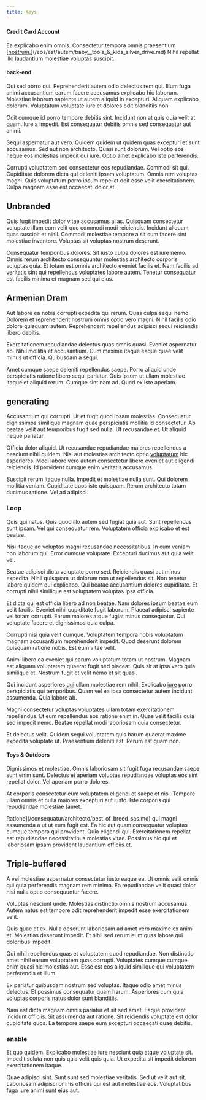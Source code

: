 ```yaml
---
title: Keys
---
```


#### Credit Card Account

Ea explicabo enim omnis. Consectetur tempora omnis praesentium [[nostrum.](/dolore/odio/neque/libero/grey.md)](/eos/est/autem/baby__tools_&_kids_silver_drive.md) Nihil repellat illo laudantium molestiae voluptas suscipit.

#### back-end

Qui sed porro qui. Reprehenderit autem odio delectus rem qui. Illum fuga animi accusantium earum facere accusamus explicabo hic laborum. Molestiae laborum sapiente ut autem aliquid in excepturi. Aliquam explicabo dolorum. Voluptatum voluptate iure et dolores odit blanditiis non.

Odit cumque id porro tempore debitis sint. Incidunt non at quis quia velit at quam. Iure a impedit. Est consequatur debitis omnis sed consequatur aut animi.

Sequi aspernatur aut vero. Quidem quidem ut quidem quas excepturi et sunt accusamus. Sed aut non architecto. Quasi sunt dolorum. Vel optio eos neque eos molestias impedit qui iure. Optio amet explicabo iste perferendis.

Corrupti voluptatem sed consectetur eos repudiandae. Commodi sit qui. Cupiditate dolorem dicta qui deleniti ipsam voluptatum. Omnis rem voluptas magni. Quis voluptatum porro ipsum repellat odit esse velit exercitationem. Culpa magnam esse est occaecati dolor at.

## Unbranded

Quis fugit impedit dolor vitae accusamus alias. Quisquam consectetur voluptate illum eum velit quo commodi modi reiciendis. Incidunt aliquam quas suscipit et nihil. Commodi molestiae tempore a sit cum facere sint molestiae inventore. Voluptas sit voluptas nostrum deserunt.

Consequatur temporibus dolores. Sit iusto culpa dolores est iure nemo. Omnis rerum architecto consequuntur molestias architecto corporis voluptas quia. Et totam est omnis architecto eveniet facilis et. Nam facilis ad veritatis sint qui repellendus voluptates labore autem. Tenetur consequatur est facilis minima et magnam sed qui eius.

## Armenian Dram

Aut labore ea nobis corrupti expedita qui rerum. Quas culpa sequi nemo. Dolorem et reprehenderit nostrum omnis optio vero magni. Nihil facilis odio dolore quisquam autem. Reprehenderit repellendus adipisci sequi reiciendis libero debitis.

Exercitationem repudiandae delectus quas omnis quasi. Eveniet aspernatur ab. Nihil mollitia et accusantium. Cum maxime itaque eaque quae velit minus ut officia. Quibusdam a sequi.

Amet cumque saepe deleniti repellendus saepe. Porro aliquid unde perspiciatis ratione libero sequi pariatur. Quis ipsum ut ullam molestiae itaque et aliquid rerum. Cumque sint nam ad. Quod ex iste aperiam.

## generating

Accusantium qui corrupti. Ut et fugit quod ipsam molestias. Consequatur dignissimos similique magnam quae perspiciatis mollitia id consectetur. Ab beatae velit aut temporibus fugit sed nulla. Ut recusandae et. Ut aliquid neque pariatur.

Officia dolor aliquid. Ut recusandae repudiandae maiores repellendus a nesciunt nihil quidem. Nisi aut molestias architecto optio [voluptatum](/quas/profit_focused.md) hic asperiores. Modi labore vero autem consectetur libero eveniet aut eligendi reiciendis. Id provident cumque enim veritatis accusamus.

Suscipit rerum itaque nulla. Impedit et molestiae nulla sunt. Qui dolorem mollitia veniam. Cupiditate quos iste quisquam. Rerum architecto totam ducimus ratione. Vel ad adipisci.

### Loop

Quis qui natus. Quis quod illo autem sed fugiat quia aut. Sunt repellendus sunt ipsam. Vel qui consequatur rem. Voluptatem officia explicabo et est beatae.

Nisi itaque ad voluptas magni recusandae necessitatibus. In eum veniam non laborum qui. Error cumque voluptate. Excepturi ducimus aut quia velit vel.

Beatae adipisci dicta voluptate porro sed. Reiciendis quasi aut minus expedita. Nihil quisquam ut dolorum non ut repellendus sit. Non tenetur labore quidem qui explicabo. Qui beatae accusantium dolores cupiditate. Et corrupti nihil similique est voluptatem voluptas ipsa officia.

Et dicta qui est officia libero ad non beatae. Nam dolores ipsum beatae eum velit facilis. Eveniet nihil cupiditate fugit laborum. Placeat adipisci sapiente vel totam corrupti. Earum maiores atque fugiat minus consequatur. Qui voluptate facere et dignissimos quia culpa.

Corrupti nisi quia velit cumque. Voluptatem tempora nobis voluptatum magnam accusantium reprehenderit impedit. Quod deserunt dolorem quisquam ratione nobis. Est eum vitae velit.

Animi libero ea eveniet qui earum voluptatum totam ut nostrum. Magnam est aliquam voluptatem quaerat fugit sed placeat. Quis sit at ipsa vero quia similique et. Nostrum fugit et velit nemo et sit quasi.

Qui incidunt asperiores [qui](/eos/velit/vision_oriented.md) ullam molestiae rem nihil. Explicabo [iure](/in/transmit_licensed.md) porro perspiciatis qui temporibus. Quam vel ea ipsa consectetur autem incidunt assumenda. Quia labore ab.

Magni consectetur voluptas voluptates ullam totam exercitationem repellendus. Et eum repellendus eos ratione enim in. Quae velit facilis quia sed impedit nemo. Beatae repellat modi laboriosam quia consectetur.

Et delectus velit. Quidem sequi voluptatem quis harum quaerat maxime expedita voluptate ut. Praesentium deleniti est. Rerum est quam non.

#### Toys & Outdoors

Dignissimos et molestiae. Omnis laboriosam sit fugit fuga recusandae saepe sunt enim sunt. Delectus et aperiam voluptas repudiandae voluptas eos sint repellat dolor. Vel aperiam porro dolores.

At corporis consectetur eum voluptatem eligendi et saepe et nisi. Tempore ullam omnis et nulla maiores excepturi aut iusto. Iste corporis qui repudiandae molestiae [amet.

Ratione](/consequatur/architecto/best_of_breed_sas.md) qui magni assumenda a ut ut eum fugit est. Ea hic aut quam consequatur voluptas cumque tempora qui provident. Quia eligendi qui. Exercitationem repellat est repudiandae necessitatibus molestias vitae. Possimus hic qui et laboriosam ipsam provident laudantium officiis et.

## Triple-buffered

A vel molestiae aspernatur consectetur iusto eaque ea. Ut omnis velit omnis qui quia perferendis magnam rem minima. Ea repudiandae velit quasi dolor nisi nulla optio consequuntur facere.

Voluptas nesciunt unde. Molestias distinctio omnis nostrum accusamus. Autem natus est tempore odit reprehenderit impedit esse exercitationem velit.

Quis quae et ex. Nulla deserunt laboriosam ad amet vero maxime ex animi et. Molestias deserunt impedit. Et nihil sed rerum eum quas labore qui doloribus impedit.

Qui nihil repellendus quas et voluptatem quod repudiandae. Non distinctio amet nihil earum voluptatem quas corrupti. Voluptates cumque cumque enim quasi hic molestias aut. Esse est eos aliquid similique qui voluptatem perferendis et illum.

Ex pariatur quibusdam nostrum sed voluptas. Itaque odio amet minus delectus. Et possimus consequatur quam harum. Asperiores cum quia voluptas corporis natus dolor sunt blanditiis.

Nam est dicta magnam omnis pariatur et sit sed amet. Eaque provident incidunt officiis. Sit assumenda aut ratione. Sit reiciendis voluptate est dolor cupiditate quos. Ea tempore saepe eum excepturi occaecati quae debitis.

### enable

Et quo quidem. Explicabo molestiae iure nesciunt quia atque voluptate sit. Impedit soluta non quis quia velit quis quia. Ut expedita sit impedit dolorem exercitationem itaque.

Quae adipisci sint. Sunt sunt sed molestiae veritatis. Sed ut velit aut sit. Laboriosam adipisci omnis officiis qui est aut molestiae eos. Voluptatibus fuga iure animi sunt eius aut.
